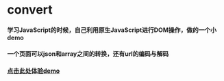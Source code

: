 # convert
<h4>学习JavaScript的时候，自己利用原生JavaScript进行DOM操作，做的一个小demo</h4>
<h4>一个页面可以json和array之间的转换，还有url的编码与解码</h4>
<h4><a href="http://ganlixin.cn/transfer" target="_blank">点击此处体验demo</a></h4>
